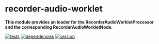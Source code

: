 # recorder-audio-worklet

**This module provides an loader for the RecorderAudioWorkletProcessor and the corresponding RecorderAudioWorkletNode.**

[![tests](https://img.shields.io/travis/chrisguttandin/recorder-audio-worklet/master.svg?style=flat-square)](https://travis-ci.org/chrisguttandin/recorder-audio-worklet)
[![dependencies](https://img.shields.io/david/chrisguttandin/recorder-audio-worklet.svg?style=flat-square)](https://www.npmjs.com/package/recorder-audio-worklet)
[![version](https://img.shields.io/npm/v/recorder-audio-worklet.svg?style=flat-square)](https://www.npmjs.com/package/recorder-audio-worklet)
